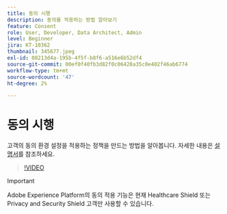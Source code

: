 ```yaml
---
title: 동의 시행
description: 동의를 적용하는 방법 알아보기
feature: Consent
role: User, Developer, Data Architect, Admin
level: Beginner
jira: KT-10362
thumbnail: 345677.jpeg
exl-id: 08213d4a-195b-4f5f-b8f6-a516e6b52df4
source-git-commit: 00ef0f40fb3d82f0c06428a35c0e402f46ab6774
workflow-type: tm+mt
source-wordcount: '47'
ht-degree: 2%

---
```


# 동의 시행

고객의 동의 환경 설정을 적용하는 정책을 만드는 방법을 알아봅니다. 자세한 내용은 [설명서](https://experienceleague.adobe.com/docs/experience-platform/data-governance/enforcement/auto-enforcement.html?lang=ko)를 참조하세요.

>[!VIDEO](https://video.tv.adobe.com/v/345677?learn=on)

>[!IMPORTANT]
>
> Adobe Experience Platform의 동의 적용 기능은 현재 Healthcare Shield 또는 Privacy and Security Shield 고객만 사용할 수 있습니다.
